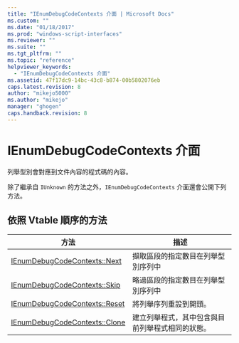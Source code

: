```yaml
---
title: "IEnumDebugCodeContexts 介面 | Microsoft Docs"
ms.custom: ""
ms.date: "01/18/2017"
ms.prod: "windows-script-interfaces"
ms.reviewer: ""
ms.suite: ""
ms.tgt_pltfrm: ""
ms.topic: "reference"
helpviewer_keywords: 
  - "IEnumDebugCodeContexts 介面"
ms.assetid: 47f17dc9-14bc-43c8-b874-00b5802076eb
caps.latest.revision: 8
author: "mikejo5000"
ms.author: "mikejo"
manager: "ghogen"
caps.handback.revision: 8
---
```

# IEnumDebugCodeContexts 介面
列舉型別會對應到文件內容的程式碼的內容。  
  
 除了繼承自 `IUnknown` 的方法之外，`IEnumDebugCodeContexts` 介面還會公開下列方法。  
  
## 依照 Vtable 順序的方法  
  
|方法|描述|  
|--------|--------|  
|[IEnumDebugCodeContexts::Next](../../winscript/reference/ienumdebugcodecontexts-next.md)|擷取區段的指定數目在列舉型別序列中|  
|[IEnumDebugCodeContexts::Skip](../../winscript/reference/ienumdebugcodecontexts-skip.md)|略過區段的指定數目在列舉型別序列中|  
|[IEnumDebugCodeContexts::Reset](../../winscript/reference/ienumdebugcodecontexts-reset.md)|將列舉序列重設到開頭。|  
|[IEnumDebugCodeContexts::Clone](../../winscript/reference/ienumdebugcodecontexts-clone.md)|建立列舉程式，其中包含與目前列舉程式相同的狀態。|